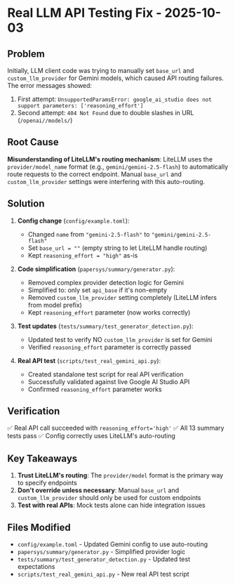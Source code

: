 # Real LLM API Testing Fix - 2025-10-03

## Problem
Initially, LLM client code was trying to manually set `base_url` and `custom_llm_provider` for Gemini models, which caused API routing failures. The error messages showed:
1. First attempt: `UnsupportedParamsError: google_ai_studio does not support parameters: ['reasoning_effort']`
2. Second attempt: `404 Not Found` due to double slashes in URL (`/openai//models/`)

## Root Cause
**Misunderstanding of LiteLLM's routing mechanism**: LiteLLM uses the `provider/model_name` format (e.g., `gemini/gemini-2.5-flash`) to automatically route requests to the correct endpoint. Manual `base_url` and `custom_llm_provider` settings were interfering with this auto-routing.

## Solution
1. **Config change** (`config/example.toml`):
   - Changed `name` from `"gemini-2.5-flash"` to `"gemini/gemini-2.5-flash"`
   - Set `base_url = ""` (empty string to let LiteLLM handle routing)
   - Kept `reasoning_effort = "high"` as-is

2. **Code simplification** (`papersys/summary/generator.py`):
   - Removed complex provider detection logic for Gemini
   - Simplified to: only set `api_base` if it's non-empty
   - Removed `custom_llm_provider` setting completely (LiteLLM infers from model prefix)
   - Kept `reasoning_effort` parameter (now works correctly)

3. **Test updates** (`tests/summary/test_generator_detection.py`):
   - Updated test to verify NO `custom_llm_provider` is set for Gemini
   - Verified `reasoning_effort` parameter is correctly passed

4. **Real API test** (`scripts/test_real_gemini_api.py`):
   - Created standalone test script for real API verification
   - Successfully validated against live Google AI Studio API
   - Confirmed `reasoning_effort` parameter works

## Verification
✅ Real API call succeeded with `reasoning_effort='high'`
✅ All 13 summary tests pass
✅ Config correctly uses LiteLLM's auto-routing

## Key Takeaways
1. **Trust LiteLLM's routing**: The `provider/model` format is the primary way to specify endpoints
2. **Don't override unless necessary**: Manual `base_url` and `custom_llm_provider` should only be used for custom endpoints
3. **Test with real APIs**: Mock tests alone can hide integration issues

## Files Modified
- `config/example.toml` - Updated Gemini config to use auto-routing
- `papersys/summary/generator.py` - Simplified provider logic
- `tests/summary/test_generator_detection.py` - Updated test expectations
- `scripts/test_real_gemini_api.py` - New real API test script
